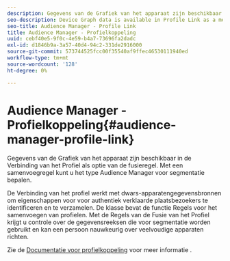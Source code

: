 ```yaml
---
description: Gegevens van de Grafiek van het apparaat zijn beschikbaar in de Verbinding van het Profiel als optie van de fusieregel. Met een samenvoegregel kunt u het type Audience Manager voor segmentatie bepalen.
seo-description: Device Graph data is available in Profile Link as a merge rule option. A merge rule lets you control the type of data Audience Manager uses for segmentation.
seo-title: Audience Manager - Profile Link
title: Audience Manager - Profielkoppeling
uuid: cebf40e5-9f0c-4e59-b4a7-73696fa2dadc
exl-id: d1846b9a-3a57-40d4-94c2-331de2916000
source-git-commit: 573744525fcc00f35540af9ffec46530111940ed
workflow-type: tm+mt
source-wordcount: '128'
ht-degree: 0%

---
```


# Audience Manager - Profielkoppeling{#audience-manager-profile-link}

Gegevens van de Grafiek van het apparaat zijn beschikbaar in de Verbinding van het Profiel als optie van de fusieregel. Met een samenvoegregel kunt u het type Audience Manager voor segmentatie bepalen.

De Verbinding van het profiel werkt met dwars-apparatengegevensbronnen om eigenschappen voor voor authentiek verklaarde plaatsbezoekers te identificeren en te verzamelen. De klasse bevat de functie Regels voor het samenvoegen van profielen. Met de Regels van de Fusie van het Profiel krijgt u controle over de gegevensreeksen die voor segmentatie worden gebruikt en kan een persoon nauwkeurig over veelvoudige apparaten richten.

Zie de [Documentatie voor profielkoppeling](https://docs.adobe.com/content/help/en/audience-manager/user-guide/features/profile-merge-rules/merge-rules-overview.html) voor meer informatie .
